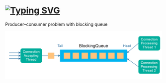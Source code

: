 # [![Typing SVG](https://readme-typing-svg.herokuapp.com?font=Fira+Code&pause=1000&random=false&width=600&lines=Producer-consumer+Problem)](https://git.io/typing-svg)

Producer–consumer problem with blocking queue

![image](https://github.com/De-Par/Producer_consumer_problem/blob/main/img.png)

